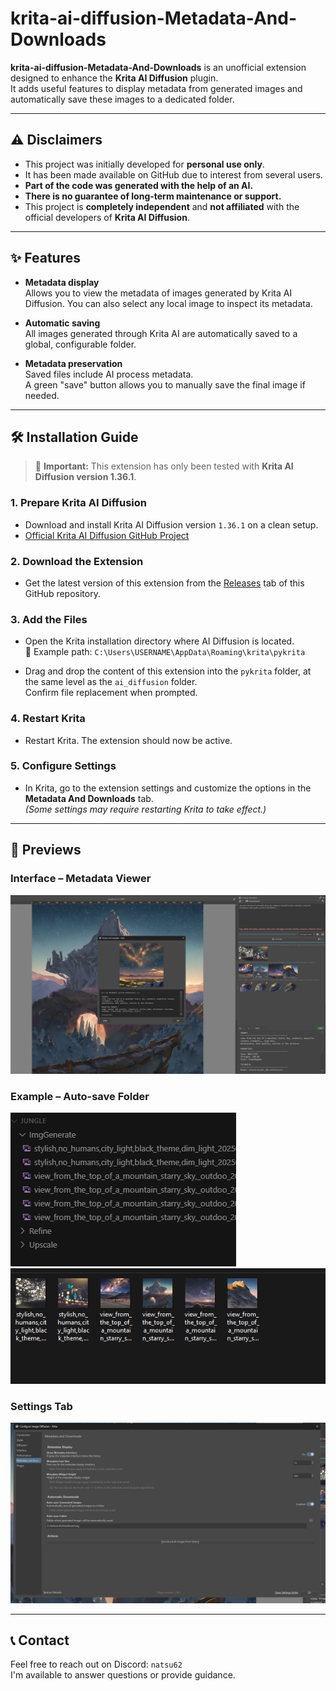 # krita-ai-diffusion-Metadata-And-Downloads

**krita-ai-diffusion-Metadata-And-Downloads** is an unofficial extension designed to enhance the **Krita AI Diffusion** plugin.  
It adds useful features to display metadata from generated images and automatically save these images to a dedicated folder.

---

## ⚠️ Disclaimers

- This project was initially developed for **personal use only**.
- It has been made available on GitHub due to interest from several users.
- **Part of the code was generated with the help of an AI.**
- **There is no guarantee of long-term maintenance or support.**
- This project is **completely independent** and **not affiliated** with the official developers of **Krita AI Diffusion**.

---

## ✨ Features

- **Metadata display**  
  Allows you to view the metadata of images generated by Krita AI Diffusion. You can also select any local image to inspect its metadata.

- **Automatic saving**  
  All images generated through Krita AI are automatically saved to a global, configurable folder.

- **Metadata preservation**  
  Saved files include AI process metadata.  
  A green "save" button allows you to manually save the final image if needed.

---

## 🛠 Installation Guide

> 🔧 **Important:** This extension has only been tested with **Krita AI Diffusion version 1.36.1**.

### 1. Prepare Krita AI Diffusion

- Download and install Krita AI Diffusion version `1.36.1` on a clean setup.
- [Official Krita AI Diffusion GitHub Project](https://github.com/Acly/krita-ai-diffusion/releases/tag/v1.36.0)

### 2. Download the Extension

- Get the latest version of this extension from the [Releases](https://github.com/NatsukiYuri/krita-ai-diffusion-Metadata-And-Downloads/releases/tag/0.1) tab of this GitHub repository.

### 3. Add the Files

- Open the Krita installation directory where AI Diffusion is located.  
  📁 Example path: `C:\Users\USERNAME\AppData\Roaming\krita\pykrita`

- Drag and drop the content of this extension into the `pykrita` folder, at the same level as the `ai_diffusion` folder.  
  Confirm file replacement when prompted.

### 4. Restart Krita

- Restart Krita. The extension should now be active.

### 5. Configure Settings

- In Krita, go to the extension settings and customize the options in the **Metadata And Downloads** tab.  
  _(Some settings may require restarting Krita to take effect.)_

---

## 📸 Previews

### Interface – Metadata Viewer
![Metadata Viewer](assets/metadata-preview.png)

### Example – Auto-save Folder
![Save Folder](assets/Folder-save-preview.png)
![Folder Content](assets/Folder-save-preview2.png)

### Settings Tab
![Extension Settings](assets/parameters-preview.png)

---

## 📞 Contact

Feel free to reach out on Discord: `natsu62`  
I'm available to answer questions or provide guidance.
